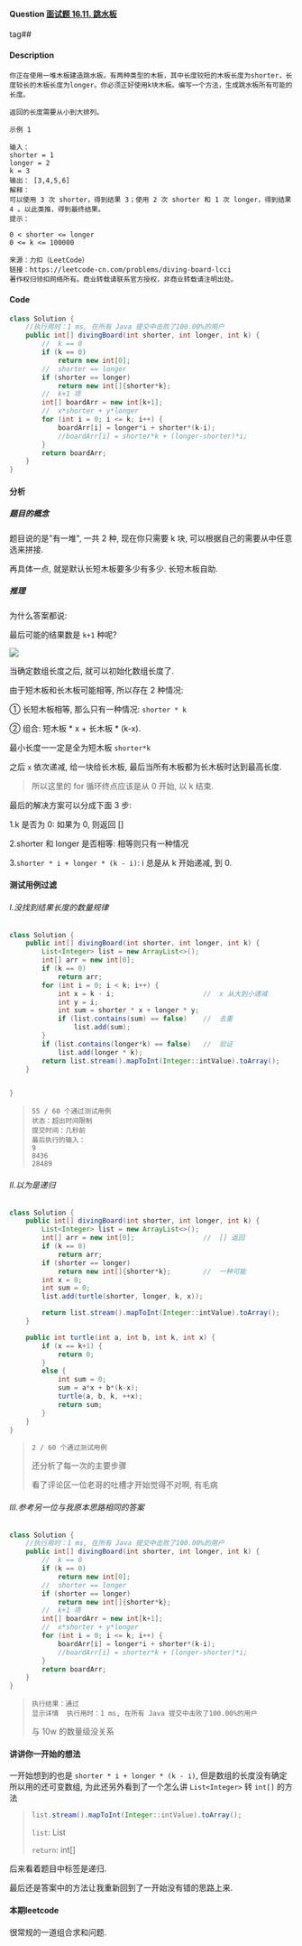 #### Question [面试题 16.11. 跳水板](https://leetcode-cn.com/problems/diving-board-lcci/)

tag##



#### Description

```
你正在使用一堆木板建造跳水板。有两种类型的木板，其中长度较短的木板长度为shorter，长度较长的木板长度为longer。你必须正好使用k块木板。编写一个方法，生成跳水板所有可能的长度。

返回的长度需要从小到大排列。

示例 1

输入：
shorter = 1
longer = 2
k = 3
输出： [3,4,5,6]
解释：
可以使用 3 次 shorter，得到结果 3；使用 2 次 shorter 和 1 次 longer，得到结果 4 。以此类推，得到最终结果。
提示：

0 < shorter <= longer
0 <= k <= 100000

来源：力扣（LeetCode）
链接：https://leetcode-cn.com/problems/diving-board-lcci
著作权归领扣网络所有。商业转载请联系官方授权，非商业转载请注明出处。
```







#### Code

```java
class Solution {
    //执行用时：1 ms, 在所有 Java 提交中击败了100.00%的用户
    public int[] divingBoard(int shorter, int longer, int k) {         
        //  k == 0
        if (k == 0)
            return new int[0];
        //  shorter == longer
        if (shorter == longer) 
            return new int[]{shorter*k};
        //  k+1 项       
        int[] boardArr = new int[k+1];
        //  x*shorter + y*longer
        for (int i = 0; i <= k; i++) {
            boardArr[i] = longer*i + shorter*(k-i);
            //boardArr[i] = shorter*k + (longer-shorter)*i;
        }
        return boardArr;
    }
}
```







#### 分析

##### 题目的概念

题目说的是"有一堆", 一共 2 种, 现在你只需要 k 块, 可以根据自己的需要从中任意选来拼接.

再具体一点, 就是默认长短木板要多少有多少. 长短木板自助.



##### 推理

为什么答案都说:

最后可能的结果数是 `k+1` 种呢?

<img src="https://raw.githubusercontent.com/jontyzheng/leetcode-journal/master/2020-12-27-%E8%B7%B3%E6%B0%B4%E6%9D%BF-%E9%9D%A2%E8%AF%95%E9%A2%98-16-11-%E8%B7%B3%E6%B0%B4%E6%9D%BF/k_1.PNG" zoom="15%"/>



当确定数组长度之后, 就可以初始化数组长度了.



由于短木板和长木板可能相等, 所以存在 2 种情况:

① 长短木板相等, 那么只有一种情况: `shorter * k`

② 组合: 短木板 * x + 长木板 * (k-x).

最小长度一一定是全为短木板 `shorter*k`

之后 `x` 依次递减, 给一块给长木板, 最后当所有木板都为长木板时达到最高长度.

> 所以这里的 for 循环终点应该是从 0 开始, 以 k 结束.



最后的解决方案可以分成下面 3 步:

1.k 是否为 0: 如果为 0, 则返回 []

2.shorter 和 longer 是否相等: 相等则只有一种情况

3.`shorter * i + longer * (k - i)`: i 总是从 k 开始递减, 到 0.





#### 测试用例过滤

###### I.没找到结果长度的数量规律

```java
class Solution {
    public int[] divingBoard(int shorter, int longer, int k) {
        List<Integer> list = new ArrayList<>();   
        int[] arr = new int[0];
        if (k == 0)         
            return arr;
        for (int i = 0; i < k; i++) {
            int x = k - i;                      //  x 从大到小递减
            int y = i;
            int sum = shorter * x + longer * y;            
            if (list.contains(sum) == false)    //  去重
                list.add(sum);
        }
        if (list.contains(longer*k) == false)   //  验证
            list.add(longer * k);
        return list.stream().mapToInt(Integer::intValue).toArray();        
    }


}
```



> ```
> 55 / 60 个通过测试用例
> 状态：超出时间限制
> 提交时间：几秒前
> 最后执行的输入：
> 9
> 8436
> 28489
> ```
>
> 





###### II.以为是递归

```java
class Solution {    
    public int[] divingBoard(int shorter, int longer, int k) {
        List<Integer> list = new ArrayList<>();   
        int[] arr = new int[0];                 //  [] 返回
        if (k == 0)         
            return arr;   
        if (shorter == longer)
            return new int[]{shorter*k};        //  一种可能
        int x = 0;
        int sum = 0;
        list.add(turtle(shorter, longer, k, x));

        return list.stream().mapToInt(Integer::intValue).toArray();        
    }

    public int turtle(int a, int b, int k, int x) {        
        if (x == k+1) {
            return 0;
        }
        else {                        
            int sum = 0;
            sum = a*x + b*(k-x);            
            turtle(a, b, k, ++x);
            return sum;
        }        
    }
}
```



> ```
> 2 / 60 个通过测试用例
> ```
>
> 还分析了每一次的主要步骤
>
> 看了评论区一位老哥的吐槽才开始觉得不对啊, 有毛病



###### III.参考另一位与我原本思路相同的答案

```java
class Solution {
    //执行用时：1 ms, 在所有 Java 提交中击败了100.00%的用户
    public int[] divingBoard(int shorter, int longer, int k) {         
        //  k == 0
        if (k == 0)
            return new int[0];
        //  shorter == longer
        if (shorter == longer) 
            return new int[]{shorter*k};
        //  k+1 项       
        int[] boardArr = new int[k+1];
        //  x*shorter + y*longer
        for (int i = 0; i <= k; i++) {
            boardArr[i] = longer*i + shorter*(k-i);
            //boardArr[i] = shorter*k + (longer-shorter)*i;
        }
        return boardArr;
    }
}
```



> ```
> 执行结果：通过
> 显示详情  执行用时：1 ms, 在所有 Java 提交中击败了100.00%的用户
> ```
>
> 与 10w 的数量级没关系





#### 讲讲你一开始的想法

一开始想到的也是 `shorter * i + longer * (k - i)`, 但是数组的长度没有确定所以用的还可变数组, 为此还另外看到了一个怎么讲 `List<Integer>` 转 `int[]` 的方法

> ```java
> list.stream().mapToInt(Integer::intValue).toArray();  
> ```
>
> `list`: List<Integer>
>
> `return`: int[]

后来看着题目中标签是递归.

最后还是答案中的方法让我重新回到了一开始没有错的思路上来.





#### 本期leetcode	

很常规的一道组合求和问题.




